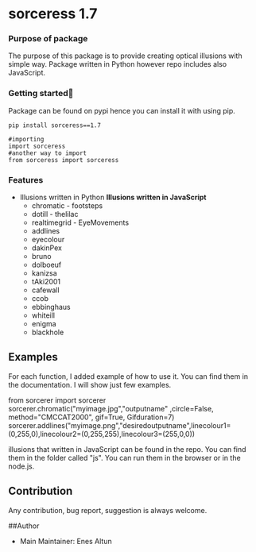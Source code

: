 # sorceress 1.7

### Purpose of package

The purpose of this package is to provide creating optical illusions with simple way. Package written in Python however repo includes also JavaScript.

### Getting started🚀️

Package can be found on pypi hence you can install it with using pip.

```
pip install sorceress==1.7
```

```
#importing
import sorceress
#another way to import 
from sorceress import sorceress
```

### Features

+ Illusions written in Python    **Illusions written in JavaScript**
  - chromatic                   - footsteps
  - dotill                      - thelilac
  - realtimegrid                - EyeMovements
  - addlines
  - eyecolour
  - dakinPex
  - bruno
  - dolboeuf
  - kanizsa
  - tAki2001
  - cafewall
  - ccob
  - ebbinghaus
  - whiteill
  - enigma
  - blackhole

## Examples

For each function, I added example of how to use it. You can find them in the documentation. I will show just few examples.

from sorcerer import sorcerer
sorcerer.chromatic("myimage.jpg","outputname" ,circle=False, method="CMCCAT2000", gif=True, Gifduration=7)
sorcerer.addlines("myimage.png","desiredoutputname",linecolour1=(0,255,0),linecolour2=(0,255,255),linecolour3=(255,0,0))

illusions that written in JavaScript can be found in the repo. You can find them in the folder called "js". You can run them in the browser or in the node.js.



## Contribution

Any contribution, bug report, suggestion is always welcome.

##Author
+ Main Maintainer: Enes Altun
